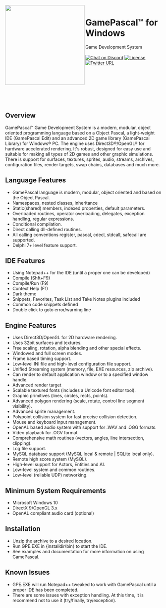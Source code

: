 <img align="left" src="https://github.com/tinyBigGAMES/GamePascal/blob/master/logo/GamePascal_256x256.png" width=256>

# GamePascal&trade; for Windows
Game Development System<br/><br/>
[![Chat on Discord](https://img.shields.io/discord/574777650762219541.svg?logo=discord)](https://discord.gg/tcGxFat)
[![License](https://img.shields.io/badge/License-GamePascal-blue.svg)](LICENSE.md)
[![Twitter URL](https://img.shields.io/twitter/url/http/shields.io.svg?style=social&label=Follow)](https://twitter.com/tinybiggames)
<br/><br/><br/><br/><br/><br/><br/><br/>
## Overview
GamePascal™ Game Development System is a modern, modular, object oriented programming language based on a Object Pascal, a light-weight IDE (GamePascal Edit) and an advanced 2D game library (GamePascal Library) for Windows® PC. The engine uses Direct3D®/OpenGL® for hardware accelerated rendering. It's robust, designed for easy use and suitable for making all types of 2D games and other graphic simulations. There is support for surfaces, textures, sprites, audio, streams, archives, configuration files, render targets, swap chains, databases and much more.
## Language Features
* GamePascal language is modern, modular, object oriented and based on the Object Pascal.
* Namespaces, nested classes, inheritance
* Static(shared) members, indexed properties, default parameters.
* Overloaded routines, operator overloading, delegates, exception handling, regular expressions.
* Conditional compilation. 
* Direct calling dll-defined routines. 
* All calling conventions register, pascal, cdecl, stdcall, safecall are supported.
* Delphi 7+ level feature support.
## IDE Features
* Using Notepad++ for the IDE (until a proper one can be developed)
* Compile (Shft+F9)
* Compile/Run (F9)
* Context Help (F1)
* Dark theme
* Snippets, Favorites, Task List and Take Notes plugins included
* Common code snippets defined
* Double click to goto error/warning line
## Engine Features
* Uses Direct3D/OpenGL for 2D hardware rendering.
* Uses 32bit surfaces and textures.
* Free scaling, rotation, alpha blending and other special effects.
* Windowed and full screen modes.
* Frame based timing support.
* Low-level INI file and high-level configuration file support.
* Unified Streaming system (memory, file, EXE resources, zip archive).
* Can render to default application window or to a specified window handle.
* Advanced render target
* Scalable textured fonts (includes a Unicode font editor tool).
* Graphic primitives (lines, circles, rects, points).
* Advanced polygon rendering (scale, rotate, control line segment visibility).
* Advanced sprite management.
* Polypoint collision system for fast precise collision detection.
* Mouse and keyboard input management.
* OpenAL based audio system with support for .WAV and .OGG formats.
* Video playback for .OGV format
* Comprehensive math routines (vectors, angles, line intersection, clipping).
* Log file support.
* MySQL database support (MySQL local & remote | SQLite local only).
* Remote high score system (MySQL).
* High-level support for Actors, Entities and AI.
* Low-level system and common routines.
* Low-level (reliable UDP) networking.
## Minimum System Requirements
* Microsoft Windows 10
* DirectX 9/OpenGL 3.x
* OpenAL compliant audio card (optional)
## Installation
* Unzip the archive to a desired location.
* Run GPE.EXE in {installdir\bin} to start the IDE.
* See examples and documentation for more information on using GamePascal.
## Known Issues
* GPE.EXE will run Notepad++ tweaked to work with GamePascal until a proper IDE has been completed.
* There are some issues with exception handling. At this time, it is recommend not to use it (try/finally, try/exception).
